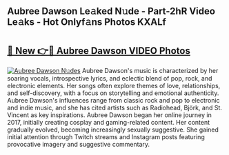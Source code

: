 ## Aubree Dawson Le𝚊ked N𝚞de - Part-2hR Video Le𝚊ks - Hot Onlyf𝚊ns Photos KXALf

# <h2><a href="http://ab92009.deff.icu/?id=Aubree+Dawson">🔗 New 👉🔴 Aubree Dawson VIDEO Photos</a></h2>

[![Aubree Dawson N𝚞des](https://i.imgur.com/rIISA9y.gif)](http://ab92009.deff.icu/?id=Aubree+Dawson)
Aubree Dawson's music is characterized by her soaring vocals, introspective lyrics, and eclectic blend of pop, rock, and electronic elements. Her songs often explore themes of love, relationships, and self-discovery, with a focus on storytelling and emotional authenticity. Aubree Dawson's influences range from classic rock and pop to electronic and indie music, and she has cited artists such as Radiohead, Björk, and St. Vincent as key inspirations. Aubree Dawson began her online journey in 2017, initially creating cosplay and gaming-related content. Her content gradually evolved, becoming increasingly sexually suggestive. She gained initial attention through Twitch streams and Instagram posts featuring provocative imagery and suggestive commentary.
